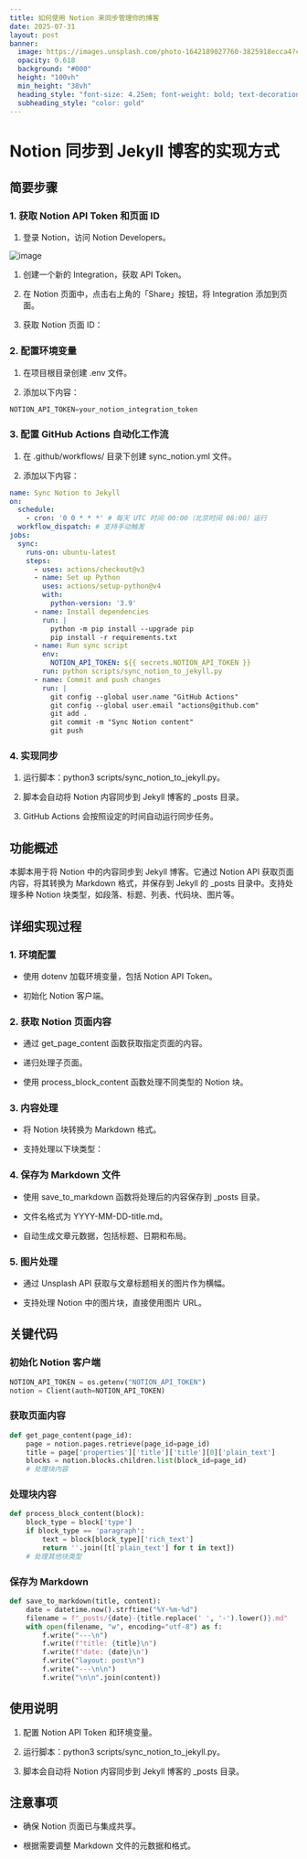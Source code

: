 ```yaml
---
title: 如何使用 Notion 来同步管理你的博客
date: 2025-07-31
layout: post
banner:
  image: https://images.unsplash.com/photo-1642189027760-3825918ecca4?crop=entropy&cs=tinysrgb&fit=max&fm=jpg&ixid=M3w2OTIwMzJ8MHwxfHJhbmRvbXx8fHx8fHx8fDE3NTM5OTM2MDJ8&ixlib=rb-4.1.0&q=80&w=1080
  opacity: 0.618
  background: "#000"
  height: "100vh"
  min_height: "38vh"
  heading_style: "font-size: 4.25em; font-weight: bold; text-decoration: underline"
  subheading_style: "color: gold"
---
```


# Notion 同步到 Jekyll 博客的实现方式

## 简要步骤

### 1. 获取 Notion API Token 和页面 ID

1. 登录 Notion，访问 Notion Developers。

![image](https://prod-files-secure.s3.us-west-2.amazonaws.com/a7a0cc5a-89b9-4cda-8686-1fba0ca52f40/d19c1afe-dea5-4312-9333-786b0ba83054/image.png?X-Amz-Algorithm=AWS4-HMAC-SHA256&X-Amz-Content-Sha256=UNSIGNED-PAYLOAD&X-Amz-Credential=ASIAZI2LB4665JPGH4XH%2F20250731%2Fus-west-2%2Fs3%2Faws4_request&X-Amz-Date=20250731T202641Z&X-Amz-Expires=3600&X-Amz-Security-Token=IQoJb3JpZ2luX2VjELP%2F%2F%2F%2F%2F%2F%2F%2F%2F%2FwEaCXVzLXdlc3QtMiJHMEUCIDHhUVjFew4F6MPySWsSAUoezvwso2s52mNfsqnD7Aj%2BAiEAoy84uga%2B1su4BzF2jHMr4spgMT7iBZKUqpiWggjgPcoqiAQI3P%2F%2F%2F%2F%2F%2F%2F%2F%2F%2FARAAGgw2Mzc0MjMxODM4MDUiDLyqzK%2F6xop03waU7ircA19857QT1uSsV4zH9UHvbpD%2BlGGj9YWYXJPnDkWoaDliKc7PDWGgH4cDi1oItYfLJ7V5zJc9VqqO09E9rxlEsPJpxDQlDqvNnaQ%2FYrHZ3QSII%2FVzL9R5L8cMKZpY0VkVb63OVfpRVL0MKraSn8tW1Kgrhgf5jFCil5IiOlvMdSIcIzJVc8%2FuhJ9tj7eoychbzCQeYbZua1%2BQcq7ekNRg34sY5L6QjGTdydbkj%2FS4xWxk4TGSOt4EcE%2FpY7R1BIf7an15DctgSfxg8WMbXaEjQmf2%2F%2BJQeom2FDaoJTI2eDS5IuY4ORTtqCGntAA%2Buq8KAhE8O%2BqyA498dcjUxnY5%2FiyNr8UwE7FkDDiDT%2FhAp%2FyDcenkPvsUzK9umMe5Vx0uFt%2B0vhMdvkapPxRoBO9jcom7j3LXPVHs2r5773Bfy8fxV7ExewrYdntotzW1gVDrOJ7qbH%2Ffcr4AnAuKzzeotKj%2F6d9hJ0f203urOld0AilrVuCxlRWdIMzFHLQehfPFlXk4L7jeT19H4e4zkAJRKD7%2FFGDz65xubDHRHjjfIOHtzeMbcgm4Hog4eFwzVAN3DqVsAqGy8JDmnZij4HYi%2Bq9zE%2BV0Eub6%2Blm6ZiMDWgip9rc%2BdboucJ7XAVKXMMeBr8QGOqUBJsL%2Fe5m1PmCDyK8X8iDuigiUhBXkB5fLP1Gz8vjWCfhUaLKZqzejXur9MnuW83mbLSQhSCVkLURh%2FOQsqbm1DsPnZJJob0FmJ8UW3HbO6BSYbytcT%2Fo2UjSGFWSTh8CfGhR9omdRELPfIwaFULNW8uM7VMnNOZ%2BQpYolVh15hhsBVQ62tVDRu4VkV8dOQZ4cgtp4H%2FHyWwFs3N1PGihDp45IiSmy&X-Amz-Signature=040af07a6602a91bfc6aefccd2def4cb10b31c20d6a9aa4716c127b315dd1f57&X-Amz-SignedHeaders=host&x-amz-checksum-mode=ENABLED&x-id=GetObject)

1. 创建一个新的 Integration，获取 API Token。

1. 在 Notion 页面中，点击右上角的「Share」按钮，将 Integration 添加到页面。

1. 获取 Notion 页面 ID：


### 2. 配置环境变量

1. 在项目根目录创建 .env 文件。

1. 添加以下内容：

```javascript
NOTION_API_TOKEN=your_notion_integration_token
```

### 3. 配置 GitHub Actions 自动化工作流

1. 在 .github/workflows/ 目录下创建 sync_notion.yml 文件。

1. 添加以下内容：

```yaml
name: Sync Notion to Jekyll
on:
  schedule:
    - cron: '0 0 * * *' # 每天 UTC 时间 00:00（北京时间 08:00）运行
  workflow_dispatch: # 支持手动触发
jobs:
  sync:
    runs-on: ubuntu-latest
    steps:
      - uses: actions/checkout@v3
      - name: Set up Python
        uses: actions/setup-python@v4
        with:
          python-version: '3.9'
      - name: Install dependencies
        run: |
          python -m pip install --upgrade pip
          pip install -r requirements.txt
      - name: Run sync script
        env:
          NOTION_API_TOKEN: ${{ secrets.NOTION_API_TOKEN }}
        run: python scripts/sync_notion_to_jekyll.py
      - name: Commit and push changes
        run: |
          git config --global user.name "GitHub Actions"
          git config --global user.email "actions@github.com"
          git add .
          git commit -m "Sync Notion content"
          git push
```

### 4. 实现同步

1. 运行脚本：python3 scripts/sync_notion_to_jekyll.py。

1. 脚本会自动将 Notion 内容同步到 Jekyll 博客的 _posts 目录。

1. GitHub Actions 会按照设定的时间自动运行同步任务。

## 功能概述

本脚本用于将 Notion 中的内容同步到 Jekyll 博客。它通过 Notion API 获取页面内容，将其转换为 Markdown 格式，并保存到 Jekyll 的 _posts 目录中。支持处理多种 Notion 块类型，如段落、标题、列表、代码块、图片等。

## 详细实现过程

### 1. 环境配置

- 使用 dotenv 加载环境变量，包括 Notion API Token。

- 初始化 Notion 客户端。

### 2. 获取 Notion 页面内容

- 通过 get_page_content 函数获取指定页面的内容。

- 递归处理子页面。

- 使用 process_block_content 函数处理不同类型的 Notion 块。

### 3. 内容处理

- 将 Notion 块转换为 Markdown 格式。

- 支持处理以下块类型：


### 4. 保存为 Markdown 文件

- 使用 save_to_markdown 函数将处理后的内容保存到 _posts 目录。

- 文件名格式为 YYYY-MM-DD-title.md。

- 自动生成文章元数据，包括标题、日期和布局。

### 5. 图片处理

- 通过 Unsplash API 获取与文章标题相关的图片作为横幅。

- 支持处理 Notion 中的图片块，直接使用图片 URL。

## 关键代码

### 初始化 Notion 客户端

```python
NOTION_API_TOKEN = os.getenv("NOTION_API_TOKEN")
notion = Client(auth=NOTION_API_TOKEN)
```

### 获取页面内容

```python
def get_page_content(page_id):
    page = notion.pages.retrieve(page_id=page_id)
    title = page['properties']['title']['title'][0]['plain_text']
    blocks = notion.blocks.children.list(block_id=page_id)
    # 处理块内容
```

### 处理块内容

```python
def process_block_content(block):
    block_type = block['type']
    if block_type == 'paragraph':
        text = block[block_type]['rich_text']
        return ''.join([t['plain_text'] for t in text])
    # 处理其他块类型
```

### 保存为 Markdown

```python
def save_to_markdown(title, content):
    date = datetime.now().strftime("%Y-%m-%d")
    filename = f"_posts/{date}-{title.replace(' ', '-').lower()}.md"
    with open(filename, "w", encoding="utf-8") as f:
        f.write("---\n")
        f.write(f"title: {title}\n")
        f.write(f"date: {date}\n")
        f.write("layout: post\n")
        f.write("---\n\n")
        f.write("\n\n".join(content))
```

## 使用说明

1. 配置 Notion API Token 和环境变量。

1. 运行脚本：python3 scripts/sync_notion_to_jekyll.py。

1. 脚本会自动将 Notion 内容同步到 Jekyll 博客的 _posts 目录。

## 注意事项

- 确保 Notion 页面已与集成共享。

- 根据需要调整 Markdown 文件的元数据和格式。
